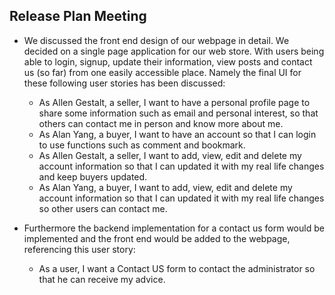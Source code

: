 ## Release Plan Meeting
- We discussed the front end design of our webpage in detail. We decided on a single page application for our web store. With users being able to login, signup, update their information, view posts and contact us (so far) from one easily accessible place. Namely the final UI for these following user stories has been discussed:
  - As Allen Gestalt, a seller, I want to have a personal profile page to share some information such as email and personal interest, so that others can contact me in person and know more about me.
  - As Alan Yang, a buyer, I want to have an account so that I can login to use functions such as comment and bookmark.
  - As Allen Gestalt, a seller, I want to add, view, edit and delete my account information so that I can updated it with my real life changes  and keep buyers updated.
  - As Alan Yang, a buyer, I want to add, view, edit and delete my account information so that I can updated it with my real life changes so other users can contact me.

- Furthermore the backend implementation for a contact us form would be implemented and the front end would be added to the webpage, referencing this user story:
  - As a user, I want a Contact US form to contact the administrator so that he can receive my advice.

